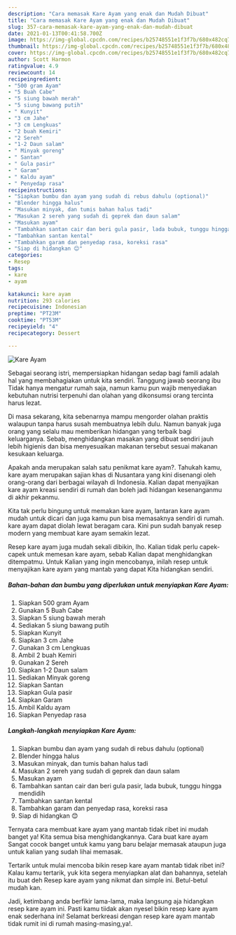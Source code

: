 ```yaml
---
description: "Cara memasak Kare Ayam yang enak dan Mudah Dibuat"
title: "Cara memasak Kare Ayam yang enak dan Mudah Dibuat"
slug: 357-cara-memasak-kare-ayam-yang-enak-dan-mudah-dibuat
date: 2021-01-13T00:41:58.700Z
image: https://img-global.cpcdn.com/recipes/b25748551e1f3f7b/680x482cq70/kare-ayam-foto-resep-utama.jpg
thumbnail: https://img-global.cpcdn.com/recipes/b25748551e1f3f7b/680x482cq70/kare-ayam-foto-resep-utama.jpg
cover: https://img-global.cpcdn.com/recipes/b25748551e1f3f7b/680x482cq70/kare-ayam-foto-resep-utama.jpg
author: Scott Harmon
ratingvalue: 4.9
reviewcount: 14
recipeingredient:
- "500 gram Ayam"
- "5 Buah Cabe"
- "5 siung bawah merah"
- "5 siung bawang putih"
- " Kunyit"
- "3 cm Jahe"
- "3 cm Lengkuas"
- "2 buah Kemiri"
- "2 Sereh"
- "1-2 Daun salam"
- " Minyak goreng"
- " Santan"
- " Gula pasir"
- " Garam"
- " Kaldu ayam"
- " Penyedap rasa"
recipeinstructions:
- "Siapkan bumbu dan ayam yang sudah di rebus dahulu (optional)"
- "Blender hingga halus"
- "Masukan minyak, dan tumis bahan halus tadi"
- "Masukan 2 sereh yang sudah di geprek dan daun salam"
- "Masukan ayam"
- "Tambahkan santan cair dan beri gula pasir, lada bubuk, tunggu hingga mendidih"
- "Tambahkan santan kental"
- "Tambahkan garam dan penyedap rasa, koreksi rasa"
- "Siap di hidangkan 😊"
categories:
- Resep
tags:
- kare
- ayam

katakunci: kare ayam 
nutrition: 293 calories
recipecuisine: Indonesian
preptime: "PT23M"
cooktime: "PT53M"
recipeyield: "4"
recipecategory: Dessert

---
```



![Kare Ayam](https://img-global.cpcdn.com/recipes/b25748551e1f3f7b/680x482cq70/kare-ayam-foto-resep-utama.jpg)

Sebagai seorang istri, mempersiapkan hidangan sedap bagi famili adalah hal yang membahagiakan untuk kita sendiri. Tanggung jawab seorang ibu Tidak hanya mengatur rumah saja, namun kamu pun wajib menyediakan kebutuhan nutrisi terpenuhi dan olahan yang dikonsumsi orang tercinta harus lezat.

Di masa  sekarang, kita sebenarnya mampu mengorder olahan praktis walaupun tanpa harus susah membuatnya lebih dulu. Namun banyak juga orang yang selalu mau memberikan hidangan yang terbaik bagi keluarganya. Sebab, menghidangkan masakan yang dibuat sendiri jauh lebih higienis dan bisa menyesuaikan makanan tersebut sesuai makanan kesukaan keluarga. 



Apakah anda merupakan salah satu penikmat kare ayam?. Tahukah kamu, kare ayam merupakan sajian khas di Nusantara yang kini disenangi oleh orang-orang dari berbagai wilayah di Indonesia. Kalian dapat menyajikan kare ayam kreasi sendiri di rumah dan boleh jadi hidangan kesenanganmu di akhir pekanmu.

Kita tak perlu bingung untuk memakan kare ayam, lantaran kare ayam mudah untuk dicari dan juga kamu pun bisa memasaknya sendiri di rumah. kare ayam dapat diolah lewat beragam cara. Kini pun sudah banyak resep modern yang membuat kare ayam semakin lezat.

Resep kare ayam juga mudah sekali dibikin, lho. Kalian tidak perlu capek-capek untuk memesan kare ayam, sebab Kalian dapat menghidangkan ditempatmu. Untuk Kalian yang ingin mencobanya, inilah resep untuk menyajikan kare ayam yang mantab yang dapat Kita hidangkan sendiri.

<!--inarticleads1-->

##### Bahan-bahan dan bumbu yang diperlukan untuk menyiapkan Kare Ayam:

1. Siapkan 500 gram Ayam
1. Gunakan 5 Buah Cabe
1. Siapkan 5 siung bawah merah
1. Sediakan 5 siung bawang putih
1. Siapkan  Kunyit
1. Siapkan 3 cm Jahe
1. Gunakan 3 cm Lengkuas
1. Ambil 2 buah Kemiri
1. Gunakan 2 Sereh
1. Siapkan 1-2 Daun salam
1. Sediakan  Minyak goreng
1. Siapkan  Santan
1. Siapkan  Gula pasir
1. Siapkan  Garam
1. Ambil  Kaldu ayam
1. Siapkan  Penyedap rasa




<!--inarticleads2-->

##### Langkah-langkah menyiapkan Kare Ayam:

1. Siapkan bumbu dan ayam yang sudah di rebus dahulu (optional)
1. Blender hingga halus
1. Masukan minyak, dan tumis bahan halus tadi
1. Masukan 2 sereh yang sudah di geprek dan daun salam
1. Masukan ayam
1. Tambahkan santan cair dan beri gula pasir, lada bubuk, tunggu hingga mendidih
1. Tambahkan santan kental
1. Tambahkan garam dan penyedap rasa, koreksi rasa
1. Siap di hidangkan 😊




Ternyata cara membuat kare ayam yang mantab tidak ribet ini mudah banget ya! Kita semua bisa menghidangkannya. Cara buat kare ayam Sangat cocok banget untuk kamu yang baru belajar memasak ataupun juga untuk kalian yang sudah lihai memasak.

Tertarik untuk mulai mencoba bikin resep kare ayam mantab tidak ribet ini? Kalau kamu tertarik, yuk kita segera menyiapkan alat dan bahannya, setelah itu buat deh Resep kare ayam yang nikmat dan simple ini. Betul-betul mudah kan. 

Jadi, ketimbang anda berfikir lama-lama, maka langsung aja hidangkan resep kare ayam ini. Pasti kamu tiidak akan nyesel bikin resep kare ayam enak sederhana ini! Selamat berkreasi dengan resep kare ayam mantab tidak rumit ini di rumah masing-masing,ya!.

